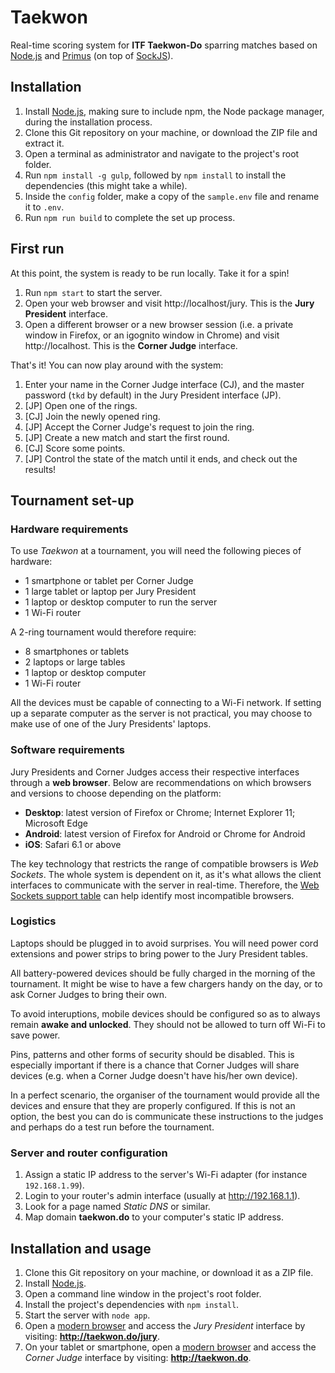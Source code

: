 # Taekwon

Real-time scoring system for **ITF Taekwon-Do** sparring matches based on [Node.js](http://nodejs.org) and [Primus](https://github.com/primus/primus) (on top of [SockJS](https://github.com/sockjs/sockjs-node)).


## Installation

1. Install [Node.js](http://nodejs.org/), making sure to include npm, the Node package manager, during the installation process.
2. Clone this Git repository on your machine, or download the ZIP file and extract it.
3. Open a terminal as administrator and navigate to the project's root folder.
4. Run `npm install -g gulp`, followed by `npm install` to install the dependencies (this might take a while).
5. Inside the `config` folder, make a copy of the `sample.env` file and rename it to `.env`.
6. Run `npm run build` to complete the set up process.


## First run

At this point, the system is ready to be run locally. Take it for a spin!

1. Run `npm start` to start the server.
2. Open your web browser and visit http://localhost/jury. This is the **Jury President** interface.
3. Open a different browser or a new browser session (i.e. a private window in Firefox, or an igognito window in Chrome) and visit http://localhost. This is the **Corner Judge** interface.

That's it! You can now play around with the system:

1. Enter your name in the Corner Judge interface (CJ), and the master password (`tkd` by default) in the Jury President interface (JP).
2. [JP] Open one of the rings.
3. [CJ] Join the newly opened ring.
4. [JP] Accept the Corner Judge's request to join the ring.
5. [JP] Create a new match and start the first round.
6. [CJ] Score some points.
7. [JP] Control the state of the match until it ends, and check out the results!


## Tournament set-up

### Hardware requirements

To use *Taekwon* at a tournament, you will need the following pieces of hardware:

- 1 smartphone or tablet per Corner Judge
- 1 large tablet or laptop per Jury President
- 1 laptop or desktop computer to run the server
- 1 Wi-Fi router

A 2-ring tournament would therefore require:

- 8 smartphones or tablets
- 2 laptops or large tables
- 1 laptop or desktop computer
- 1 Wi-Fi router

All the devices must be capable of connecting to a Wi-Fi network. If setting up a separate computer as the server is not practical, you may choose to make use of one of the Jury Presidents' laptops.


### Software requirements

Jury Presidents and Corner Judges access their respective interfaces through a **web browser**. Below are recommendations on which browsers and versions to choose depending on the platform:

- **Desktop**: latest version of Firefox or Chrome; Internet Explorer 11; Microsoft Edge
- **Android**: latest version of Firefox for Android or Chrome for Android
- **iOS**: Safari 6.1 or above
 
The key technology that restricts the range of compatible browsers is *Web Sockets*. The whole system is dependent on it, as it's what allows the client interfaces to communicate with the server in real-time. Therefore, the [Web Sockets support table](http://caniuse.com/#feat=websockets) can help identify most incompatible browsers.


### Logistics

Laptops should be plugged in to avoid surprises. You will need power cord extensions and power strips to bring power to the Jury President tables.

All battery-powered devices should be fully charged in the morning of the tournament. It might be wise to have a few chargers handy on the day, or to ask Corner Judges to bring their own.

To avoid interuptions, mobile devices should be configured so as to always remain **awake and unlocked**. They should not be allowed to turn off Wi-Fi to save power.

Pins, patterns and other forms of security should be disabled. This is especially important if there is a chance that Corner Judges will share devices (e.g. when a Corner Judge doesn't have his/her own device).

In a perfect scenario, the organiser of the tournament would provide all the devices and ensure that they are properly configured. If this is not an option, the best you can do is communicate these instructions to the judges and perhaps do a test run before the tournament.


### Server and router configuration

1. Assign a static IP address to the server's Wi-Fi adapter (for instance `192.168.1.99`).
2. Login to your router's admin interface (usually at http://192.168.1.1).
3. Look for a page named *Static DNS* or similar.
4. Map domain **taekwon.do** to your computer's static IP address.


Installation and usage
----------------------
1. Clone this Git repository on your machine, or download it as a ZIP file.
2. Install [Node.js](http://nodejs.org/).
3. Open a command line window in the project's root folder.
4. Install the project's dependencies with `npm install`.
5. Start the server with `node app`.
6. Open a [modern browser](http://caniuse.com/#feat=websockets) and access the *Jury President* interface by visiting: **http://taekwon.do/jury**.
7. On your tablet or smartphone, open a [modern browser](http://caniuse.com/#feat=websockets) and access the *Corner Judge* interface by visiting: **http://taekwon.do**.
